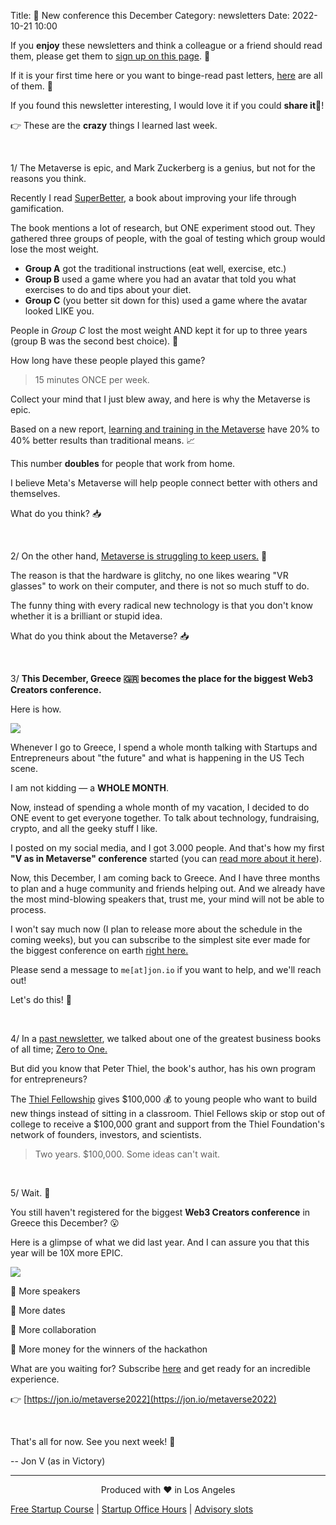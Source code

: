 Title: 📍 New conference this December
Category: newsletters
Date: 2022-10-21 10:00

If you **enjoy** these newsletters and think a colleague or a friend should read them, please get them to [sign up on this page](https://jon.io/). 📝

If it is your first time here or you want to binge-read past letters, [here](https://jon.io/category/newsletters) are all of them. 📰

If you found this newsletter interesting, I would love it if you could **share it**🔗!

👉 These are the **crazy** things I learned last week.

<br>

1/ The Metaverse is epic, and Mark Zuckerberg is a genius, but not for the reasons you think.

Recently I read [SuperBetter](https://www.amazon.com/SuperBetter-Living-Gamefully-Jane-McGonigal/dp/0143109774), a book about improving your life through gamification.

The book mentions a lot of research, but ONE experiment stood out. They gathered three groups of people, with the goal of testing which group would lose the most weight.

* **Group A** got the traditional instructions (eat well, exercise, etc.)
* **Group B** used a game where you had an avatar that told you what exercises to do and tips about your diet.
* **Group C** (you better sit down for this) used a game where the avatar looked LIKE you. 

People in _Group C_ lost the most weight AND kept it for up to three years (group B was the second best choice). 🤯

How long have these people played this game? 

> 15 minutes ONCE per week.

Collect your mind that I just blew away, and here is why the Metaverse is epic.

Based on a new report, [learning and training in the Metaverse](https://datatechvibe.com/data/can-working-via-metaverse-increase-productivity/) have 20% to 40% better results than traditional means. 📈

This number **doubles** for people that work from home.

I believe Meta's Metaverse will help people connect better with others and themselves.

What do you think? 📥

<br>

2/ On the other hand, [Metaverse is struggling to keep users.](https://futurism.com/the-byte/facebook-metaverse-users-quit-month) 🤔

The reason is that the hardware is glitchy, no one likes wearing "VR glasses" to work on their computer, and there is not so much stuff to do.

The funny thing with every radical new technology is that you don't know whether it is a brilliant or stupid idea.

What do you think about the Metaverse? 📥


<br>

3/ **This December, Greece 🇬🇷 becomes the place for the biggest Web3 Creators conference.** 

Here is how.

![](https://sendfoxprod.b-cdn.net/media/FQrEHpP2eouC77tyOxWvFZl4s2s10mWWrozYgdLv16325)

Whenever I go to Greece, I spend a whole month talking with Startups and Entrepreneurs about "the future" and what is happening in the US Tech scene.

I am not kidding — a **WHOLE MONTH**.

Now, instead of spending a whole month of my vacation, I decided to do ONE event to get everyone together. To talk about technology, fundraising, crypto, and all the geeky stuff I like.

I posted on my social media, and I got 3.000 people. And that's how my first **"V as in Metaverse" conference** started (you can [read more about it here](https://jon.io/organizing-a-crypto-conference-in-europe-in-less-than-a-month)).

Now, this December, I am coming back to Greece. And I have three months to plan and a huge community and friends helping out. And we already have the most mind-blowing speakers that, trust me, your mind will not be able to process.

I won't say much now (I plan to release more about the schedule in the coming weeks), but you can subscribe to the simplest site ever made for the biggest conference on earth [right here.](https://jon.io/metaverse2022)

Please send a message to `me[at]jon.io` if you want to help, and we'll reach out!


Let's do this! 🚀

<br>

4/ In a [past newsletter](https://jon.io/i-am-using-ai-to-decorate-my-house), we talked about one of the greatest business books of all time; [Zero to One.](https://www.amazon.com/Zero-One-Notes-Startups-Future/dp/0804139296)

But did you know that Peter Thiel, the book's author, has his own program for entrepreneurs?

The [Thiel Fellowship](https://thielfellowship.org/) gives $100,000 💰 to young people who want to build new things instead of sitting in a classroom. Thiel Fellows skip or stop out of college to receive a $100,000 grant and support from the Thiel Foundation's network of founders, investors, and scientists.

> Two years. $100,000.
> Some ideas can't wait.


<br>

5/ Wait. 🤚

You still haven't registered for the biggest **Web3 Creators conference** in Greece this December? 😮

Here is a glimpse of what we did last year. And I can assure you that this year will be 10X more EPIC.

![](https://sendfoxprod.b-cdn.net/media/HuHpn8TsEaTHeiB4JFZyLuqnauZgWCb6zLNXzEIB16325)


🔹 More speakers

🔹 More dates

🔹 More collaboration

🔹 More money for the winners of the hackathon

What are you waiting for? Subscribe [here](https://jon.io/metaverse2022) and get ready for an incredible experience.

👉 [https://jon.io/metaverse2022](https://jon.io/metaverse2022)

<br>

That's all for now. See you next week! 🚀

-- Jon V (as in Victory)

---

<div align="center">
  Produced with ❤️ in Los Angeles
</div>

[Free Startup Course](https://jon.io/pages/built-to-fail) | [Startup Office Hours](https://jon.io/startup-office-hours) | [Advisory slots](https://jon.io/advisory)

